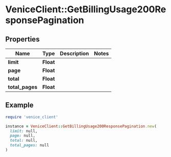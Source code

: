 # VeniceClient::GetBillingUsage200ResponsePagination

## Properties

| Name | Type | Description | Notes |
| ---- | ---- | ----------- | ----- |
| **limit** | **Float** |  |  |
| **page** | **Float** |  |  |
| **total** | **Float** |  |  |
| **total_pages** | **Float** |  |  |

## Example

```ruby
require 'venice_client'

instance = VeniceClient::GetBillingUsage200ResponsePagination.new(
  limit: null,
  page: null,
  total: null,
  total_pages: null
)
```

